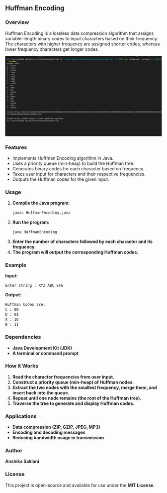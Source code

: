 ## Huffman Encoding

### Overview
Huffman Encoding is a lossless data compression algorithm that assigns variable-length binary codes to input characters based on their frequency. The characters with higher frequency are assigned shorter codes, whereas lower frequency characters get longer codes.

![image](image.png)


### Features
- Implements Huffman Encoding algorithm in Java.
- Uses a priority queue (min-heap) to build the Huffman tree.
- Generates binary codes for each character based on frequency.
- Takes user input for characters and their respective frequencies.
- Outputs the Huffman codes for the given input.

### Usage
1. **Compile the Java program:**
   ```sh
   javac HuffmanEncoding.java
   ```
2. **Run the program:**
   ```sh
   java HuffmanEncoding
   ```
3. **Enter the number of characters followed by each character and its frequency.**
4. **The program will output the corresponding Huffman codes.**

### Example
**Input:**
```
Enter string : XYZ ABC EFG
```

**Output:**
```
Huffman Codes are:
C : 00
D : 01
A : 10
B : 11
```

### Dependencies
- **Java Development Kit (JDK)**
- **A terminal or command prompt**

### How It Works
1. **Read the character frequencies from user input.**
2. **Construct a priority queue (min-heap) of Huffman nodes.**
3. **Extract the two nodes with the smallest frequency, merge them, and insert back into the queue.**
4. **Repeat until one node remains (the root of the Huffman tree).**
5. **Traverse the tree to generate and display Huffman codes.**

### Applications
- **Data compression (ZIP, GZIP, JPEG, MP3)**
- **Encoding and decoding messages**
- **Reducing bandwidth usage in transmission**

### Author
**Anshika Saklani**

### License
This project is open-source and available for use under the **MIT License**.

